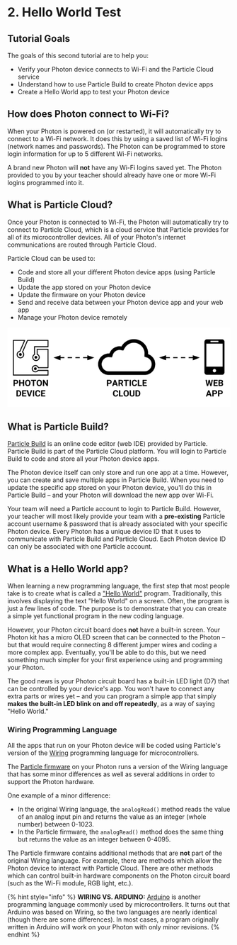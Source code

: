 # 2. Hello World Test

## Tutorial Goals

The goals of this second tutorial are to help you:

* Verify your Photon device connects to Wi-Fi and the Particle Cloud service
* Understand how to use Particle Build to create Photon device apps
* Create a Hello World app to test your Photon device

## How does Photon connect to Wi-Fi?

When your Photon is powered on \(or restarted\), it will automatically try to connect to a Wi-Fi network.  It does this by using a saved list of Wi-Fi logins \(network names and passwords\). The Photon can be programmed to store login information for up to 5 different Wi-Fi networks.

A brand new Photon will **not** have any Wi-Fi logins saved yet. The Photon provided to you by your teacher should already have one or more Wi-Fi logins programmed into it.

## What is Particle Cloud?

Once your Photon is connected to Wi-Fi, the Photon will automatically try to connect to Particle Cloud, which is a cloud service that Particle provides for all of its microcontroller devices. All of your Photon's internet communications are routed through Particle Cloud.

Particle Cloud can be used to:

* Code and store all your different Photon device apps \(using Particle Build\)
* Update the app stored on your Photon device
* Update the firmware on your Photon device
* Send and receive data between your Photon device app and your web app
* Manage your Photon device remotely

![](../../.gitbook/assets/particle-cloud%20%281%29.png)

## What is Particle Build?

[Particle Build](https://login.particle.io/build) is an online code editor \(web IDE\) provided by Particle.  Particle Build is part of the Particle Cloud platform. You will login to Particle Build to code and store all your Photon device apps.

The Photon device itself can only store and run one app at a time. However, you can create and save multiple apps in Particle Build. When you need to update the specific app stored on your Photon device, you'll do this in Particle Build – and your Photon will download the new app over Wi-Fi.

Your team will need a Particle account to login to Particle Build.  However, your teacher will most likely provide your team with a **pre-existing** Particle account username & password that is already associated with your specific Photon device. Every Photon has a unique device ID that it uses to communicate with Particle Build and Particle Cloud. Each Photon device ID can only be associated with one Particle account.

## What is a Hello World app?

When learning a new programming language, the first step that most people take is to create what is called a ["Hello World"](https://en.wikipedia.org/wiki/%22Hello,_World!%22_program) program. Traditionally, this involves displaying the text "Hello World" on a screen. Often, the program is just a few lines of code. The purpose is to demonstrate that you can create a simple yet functional program in the new coding language.

However, your Photon circuit board does **not** have a built-in screen. Your Photon kit has a micro OLED screen that can be connected to the Photon – but that would require connecting 8 different jumper wires and coding a more complex app.  Eventually, you'll be able to do this, but we need something much simpler for your first experience using and programming your Photon.

The good news is your Photon circuit board has a built-in LED light \(D7\) that can be controlled by your device's app. You won't have to connect any extra parts or wires yet – and you can program a simple app that simply **makes the built-in LED blink on and off repeatedly**, as a way of saying "Hello World."

### Wiring Programming Language

All the apps that run on your Photon device will be coded using Particle's version of the [Wiring](http://www.wiring.org.co/reference/) programming language for microcontrollers.

The [Particle firmware](https://docs.particle.io/reference/firmware/photon/) on your Photon runs a version of the Wiring language that has some minor differences as well as several additions in order to support the Photon hardware.

One example of a minor difference:

* In the original Wiring language, the `analogRead()` method reads the value of an analog input pin and returns the value as an integer \(whole number\) between 0-1023.
* In the Particle firmware, the `analogRead()` method does the same thing but returns the value as an integer between 0-4095.

The Particle firmware contains additional methods that are **not** part of the original Wiring language. For example, there are methods which allow the Photon device to interact with Particle Cloud. There are other methods which can control built-in hardware components on the Photon circuit board \(such as the Wi-Fi module, RGB light, etc.\).

{% hint style="info" %}
**WIRING VS. ARDUINO:**  [Arduino](https://www.arduino.cc/reference/en/) is another programming language commonly used by microcontrollers. It turns out that Arduino was based on Wiring, so the two languages are nearly identical \(though there are some differences\). In most cases, a program originally written in Arduino will work on your Photon with only minor revisions.
{% endhint %}



